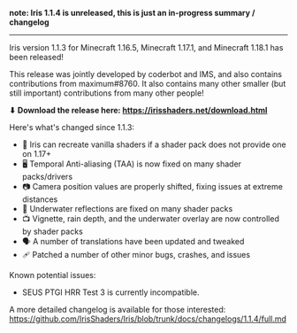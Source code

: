 **note: Iris 1.1.4 is unreleased, this is just an in-progress summary / changelog**

---

Iris version 1.1.3 for Minecraft 1.16.5, Minecraft 1.17.1, and Minecraft 1.18.1 has been released!

This release was jointly developed by coderbot and IMS, and also contains contributions from maximum#8760. It also contains many other smaller (but still important) contributions from many other people!

**⬇ Download the release here: https://irisshaders.net/download.html**

Here's what's changed since 1.1.3:

- 📝 Iris can recreate vanilla shaders if a shader pack does not provide one on 1.17+
- 🖥️ Temporal Anti-aliasing (TAA) is now fixed on many shader packs/drivers
- 📷 Camera position values are properly shifted, fixing issues at extreme distances
- 🌊 Underwater reflections are fixed on many shader packs
- 📺 Vignette, rain depth, and the underwater overlay are now controlled by shader packs
- 🗣 A number of translations have been updated and tweaked
- 🩹 Patched a number of other minor bugs, crashes, and issues

Known potential issues:

- SEUS PTGI HRR Test 3 is currently incompatible.

A more detailed changelog is available for those interested: <https://github.com/IrisShaders/Iris/blob/trunk/docs/changelogs/1.1.4/full.md>
